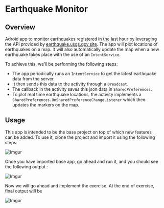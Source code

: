 # Earthquake Monitor

## Overview

Adroid app to monitor earthquakes registered in the last hour by leveraging the API provided by [earthquake.usgs.gov site](http://earthquake.usgs.gov/). The app will plot locations of earthquakes on a map. It will also automatically update the map when a new earthquake takes place with the use of an `IntentService`.

To achieve this, we'll be performing the following steps:
* The app periodically runs an `IntentService` to get the latest earthquake data from the server.
* It then sends this data to the activity through a `Broadcast`.
* The callback in the activity saves this json data in `SharedPreferences`.
* To plot real time earthquake locations, the activity implements a `SharedPreferences.OnSharedPreferenceChangeListener` which then updates the markers on the map.

## Usage
This app is intended to be the base project on top of which new features can be added. To use it, clone the project and import it using the following steps:

![Imgur](http://i.imgur.com/x5iXb8Y.gif)

Once you have imported base app, go ahead and run it, and you should see the following output : 
  
![Imgur](http://i.imgur.com/eK7z5mSl.jpg)

Now we will go ahead and implement the exercise. At the end of exercise, final output will be 

![Imgur](http://i.imgur.com/qwXBYxzl.jpg)
